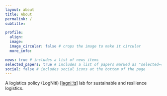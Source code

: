 ```yaml
---
layout: about
title: About
permalink: /
subtitle:

profile:
  align:
  image:
  image_circular: false # crops the image to make it circular
  more_info:

news: true # includes a list of news items
selected_papers: true # includes a list of papers marked as "selected={true}"
social: false # includes social icons at the bottom of the page
---
```


A logistics policy (LogNiti) <a href="/assets/audio/ləɡniːˈtɪ.wav">[ləɡniːˈtɪ]</a> lab for sustainable and resilience logistics.
